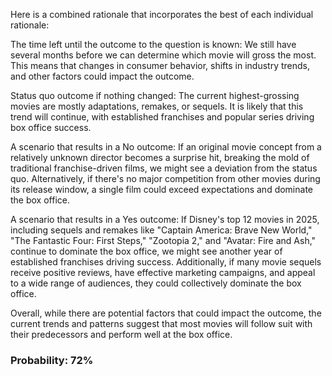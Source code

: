 Here is a combined rationale that incorporates the best of each individual rationale:

The time left until the outcome to the question is known: We still have several months before we can determine which movie will gross the most. This means that changes in consumer behavior, shifts in industry trends, and other factors could impact the outcome.

Status quo outcome if nothing changed: The current highest-grossing movies are mostly adaptations, remakes, or sequels. It is likely that this trend will continue, with established franchises and popular series driving box office success.

A scenario that results in a No outcome: If an original movie concept from a relatively unknown director becomes a surprise hit, breaking the mold of traditional franchise-driven films, we might see a deviation from the status quo. Alternatively, if there's no major competition from other movies during its release window, a single film could exceed expectations and dominate the box office.

A scenario that results in a Yes outcome: If Disney's top 12 movies in 2025, including sequels and remakes like "Captain America: Brave New World," "The Fantastic Four: First Steps," "Zootopia 2," and "Avatar: Fire and Ash," continue to dominate the box office, we might see another year of established franchises driving success. Additionally, if many movie sequels receive positive reviews, have effective marketing campaigns, and appeal to a wide range of audiences, they could collectively dominate the box office.

Overall, while there are potential factors that could impact the outcome, the current trends and patterns suggest that most movies will follow suit with their predecessors and perform well at the box office.

### Probability: 72%